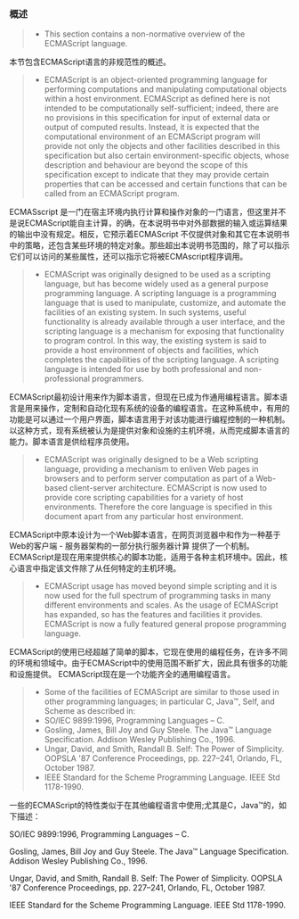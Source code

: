 ### 概述 ###

>* This section contains a non-normative overview of the ECMAScript language.

本节包含ECMAScript语言的非规范性的概述。

>* ECMAScript is an object-oriented programming language for performing computations and manipulating computational objects within a host environment. ECMAScript as defined here is not intended to be computationally self-sufficient; indeed, there are no provisions in this specification for input of external data or output of computed results. Instead, it is expected that the computational environment of an ECMAScript program will provide not only the objects and other facilities described in this specification but also certain environment-specific objects, whose description and behaviour are beyond the scope of this specification except to indicate that they may provide certain properties that can be accessed and certain functions that can be called from an ECMAScript program.

ECMASscript 是一门在宿主环境内执行计算和操作对象的一门语言，但这里并不是说ECMAScript能自主计算，的确，在本说明书中对外部数据的输入或运算结果的输出中没有规定。相反，它预示着ECMAScript 不仅提供对象和其它在本说明书中的策略，还包含某些环境的特定对象。那些超出本说明书范围的，除了可以指示它们可以访问的某些属性，还可以指示它将被ECMAscript程序调用。

>* ECMAScript was originally designed to be used as a scripting language, but has become widely used as a general purpose programming language. A scripting language is a programming language that is used to manipulate, customize, and automate the facilities of an existing system. In such systems, useful functionality is already available through a user interface, and the scripting language is a mechanism for exposing that functionality to program control. In this way, the existing system is said to provide a host environment of objects and facilities, which completes the capabilities of the scripting language. A scripting language is intended for use by both professional and non-professional programmers.

ECMAScript最初设计用来作为脚本语言，但现在已成为作通用编程语言。脚本语言是用来操作，定制和自动化现有系统的设备的编程语言。在这种系统中，有用的功能是可以通过一个用户界面，脚本语言用于对该功能进行编程控制的一种机制。以这种方式，现有系统被认为是提供对象和设施的主机环境，从而完成脚本语言的能力。脚本语言是供给程序员使用。

>* ECMAScript was originally designed to be a Web scripting language, providing a mechanism to enliven Web pages in browsers and to perform server computation as part of a Web-based client-server architecture. ECMAScript is now used to provide core scripting capabilities for a variety of host environments. Therefore the core language is specified in this document apart from any particular host environment.

ECMAScript中原本设计为一个Web脚本语言，在网页浏览器中和作为一种基于Web的客户端 - 服务器架构的一部分执行服务器计算 提供了一个机制。 ECMAScript是现在用来提供核心的脚本功能，适用于各种主机环境中。因此，核心语言中指定该文件除了从任何特定的主机环境。

>* ECMAScript usage has moved beyond simple scripting and it is now used for the full spectrum of programming tasks in many different environments and scales. As the usage of ECMAScript has expanded, so has the features and facilities it provides. ECMAScript is now a fully featured general propose programming language.

ECMAScript的使用已经超越了简单的脚本，它现在使用的编程任务，在许多不同的环境和领域中。由于ECMAScript中的使用范围不断扩大，因此具有很多的功能和设施提供。 ECMAScript现在是一个功能齐全的通用编程语言。

>* Some of the facilities of ECMAScript are similar to those used in other programming languages; in particular C, Java™, Self, and Scheme as described in:
>* SO/IEC 9899:1996, Programming Languages – C.
>* Gosling, James, Bill Joy and Guy Steele. The Java™ Language Specification. Addison Wesley Publishing Co., 1996.
>* Ungar, David, and Smith, Randall B. Self: The Power of Simplicity. OOPSLA '87 Conference Proceedings, pp. 227–241, Orlando, FL, October 1987.
>* IEEE Standard for the Scheme Programming Language. IEEE Std 1178-1990.

一些的ECMAScript的特性类似于在其他编程语言中使用;尤其是C，Java™的，如下描述：

SO/IEC 9899:1996, Programming Languages – C.

Gosling, James, Bill Joy and Guy Steele. The Java™ Language Specification. Addison Wesley Publishing Co., 1996.

Ungar, David, and Smith, Randall B. Self: The Power of Simplicity. OOPSLA '87 Conference Proceedings, pp. 227–241, Orlando, FL, October 1987.

IEEE Standard for the Scheme Programming Language. IEEE Std 1178-1990.




